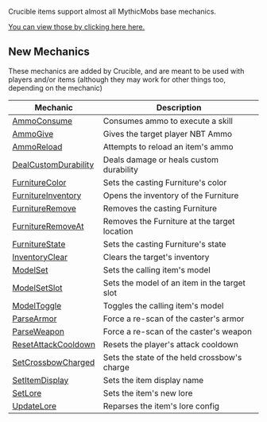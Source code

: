 Crucible items support almost all MythicMobs base mechanics.

[You can view those by clicking here here.](https://git.lumine.io/mythiccraft/MythicMobs/-/wikis/Skills/Mechanics/)

New Mechanics
-------------

These mechanics are added by Crucible, and are meant to be used with players and/or items (although they may work for other things too, depending on the mechanic)

| Mechanic                                                | Description                                  |
|---------------------------------------------------------|----------------------------------------------|
| [AmmoConsume](Skills/Mechanics/AmmoConsume)             | Consumes ammo to execute a skill             |
| [AmmoGive](Skills/Mechanics/AmmoGive)                   | Gives the target player NBT Ammo             |
| [AmmoReload](Skills/Mechanics/AmmoReload)               | Attempts to reload an item's ammo            |
| [DealCustomDurability](/Skills/Mechanics/DealCustomDurability)| Deals damage or heals custom durability|
| [FurnitureColor](/Skills/Mechanics/furniturecolor)      | Sets the casting Furniture's color           |
| [FurnitureInventory](/Skills/Mechanics/furnitureinventory)| Opens the inventory of the Furniture       |
| [FurnitureRemove](Skills/Mechanics/furnitureremove)     | Removes the casting Furniture                |
| [FurnitureRemoveAt](Skills/Mechanics/furnitureremoveat) | Removes the Furniture at the target location |
| [FurnitureState](/Skills/Mechanics/furniturestate)      | Sets the casting Furniture's state           |
| [InventoryClear](/Skills/Mechanics/InventoryClear)      | Clears the target's inventory                |                                            
| [ModelSet](Skills/Mechanics/ModelSet)                   | Sets the calling item's model                |
| [ModelSetSlot](Skills/Mechanics/ModelSetSlot)           | Sets the model of an item in the target slot |
| [ModelToggle](Skills/Mechanics/ModelToggle)             | Toggles the calling item's model             |
| [ParseArmor](Skills/Mechanics/ParseArmor)               | Force a re-scan of the caster's armor        |
| [ParseWeapon](Skills/Mechanics/ParseWeapon)             | Force a re-scan of the caster's weapon       |
| [ResetAttackCooldown](Skills/Mechanics/ResetAttackCooldown) | Resets the player's attack cooldown      |
| [SetCrossbowCharged](Skills/Mechanics/SetCrossbowCharged)|Sets the state of the held crossbow's charge |
| [SetItemDisplay](/Skills/Mechanics/SetItemDisplay)      | Sets the item display name                   |
| [SetLore](/Skills/Mechanics/SetLore)                    | Sets the item's new lore                     |
| [UpdateLore](/Skills/Mechanics/UpdateLore)              | Reparses the item's lore config              |